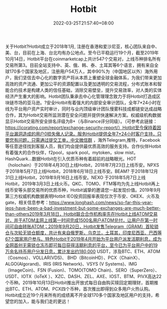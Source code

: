 ﻿---
weight: 
title: "Hotbit"
description: "Hotbit成立于2018年1月, 注册在香港和爱沙尼亚，核心团队来自中、美、台，目前在上海、台北均有办公地点"
date: 2022-03-25T21:57:40+08:00
lastmod: 2022-03-25T16:45:40+08:00
draft: false
authors: ["Metabd"]
featuredImage: "hotbit.webp"
link: ""
tags: ["交易所","Hotbit"]
categories: ["navigation"]
navigation: ["交易所"]
lightgallery: true
toc: true
pinned: false
recommend: false
recommend1: false
---
关于Hotbit?Hotbit成立于2018年1月, 注册在香港和爱沙尼亚，核心团队来自中、美、台，目前在上海、台北均有办公地点。至今已平稳运行19个月，截至2019年10月14日，Hotbit平台在coinmarketcap上共计547个交易对，上线币种排名所有交易所第3。目前全站支持中、英、俄、韩、泰、土耳其等6个语言，拥有来自全球170多个国家及地区，注册用户54万人，其中90%为（中国地区以外）海外用户，我们坚信去中心化的数字资产将从本质上重塑全球金融体系，为我们带来更加高效的资产流通、更加公平的资源配置以及更加透明的交易流程，分布式账本和智能合约技术是构建人类的信任基础，消除交易壁垒，提升交易效率，对人类的实体经济产生重大的影响。Hotbit团队秉承去中心化管理理念致力于将Hotbit打造成区块链市场的亚马逊。?安全Hotbit有着强大的内部安全审计团队，全年7*24小时在线为平台用户资产实时审计，同时与业内顶级审计团队慢雾科技成都链安达成战略合作，其为Hotbit交易所监测潜在安全问题并提供快速解决方案。权威级机构数据显示Hotbit交易所安全排名评级为B+（与Binance评分同级）。（可参考此链接：https://icorating.com/report/exchange-security-report/）Hotbit至今保持着因平台漏洞造成的用户0损失傲人记录。服务Hotbit提供全年7*24小时客户支持，只要您有问题，只需通过提交工单，中文微信群 ，海外Telegram,推特，Facebook等任意途径找到客服人员，我们均会提供最优质高效的服务支持。合作伙伴Hotbit有着强大的合作伙伴，f2pool，spark pool，mytoken，slow mist，HashQuark...数据Hotbit在引入优质币种有着超前的战略眼光。HOT（holochain）于2018年4月30日上线Hotbit，2018年7月23日上线币安。NPXS 于2018年5月7日上线Hotbit，2018年6月18日上线币安。BEAM? 于2018年12月31日上线Hotbit，2019年9月16日上线币安。NEXO 于2018年5月7日上线Hotbit，2019年3月3日上线火币。QKC、TOMO、FTM等均为先上线Hotbit再上线币安等头部交易所的优质币种，Hotbit诚挚的邀请您一起发现价值。2019年9月第三方权威机构数据表明Hotbit IEO投资回报率表现仅次于币安、OKEX、火币及gate，相关信息参考：https://www.longhash.com/news/so-far-this-year-ieos-have-been-a-bad-investment-but-some-exchanges-are-much-better-than-others2019年3月18日，Hotbit联合合作机构率先在Hotbit上线ATOM交易对，并于ATOM主网上线第一时间完成1500名用户ATOM兑付，让用户在第一时间可自由转账ATOM；2019年9月20日，Hotbit发售Telegram（GRAM）首轮锁仓与次轮无锁仓额度，共计有来自俄罗斯，乌克兰，土耳其，印度尼西亚、巴西等67个国家用户参与。特色Hotbit于2019年4月开始为平台用户派发活期利息，成为全网首创无需锁仓冻币即可每日获得活期利息的平台，至今已为平台用户中的19万余名持币用户分发日息，累计发出约180,000 USDT，涉及BTC、ETH、ATOM（Cosmos）、VOLLAR(VDS)、 BHD（BitcoinHD）、PCX（ChainX）、ALGO(Algorand)、IRIS (IRIS Network)、VSYS (V Systems)、IMG（ImageCoin)、FSN (Fusion)、TOMO(TOMO Chain)、SERO（SuperZero）、USDT、IOTX（IoTeX ）、XZC、DASH、ZEL、AXE、IOST、BTM、PIVX高达22个币种。2019年10月13日Hotbit推出开放式每日自由购买赎回定期理财，首期推出BTC、ETH、ATOM、PCX四个币种，首次推出即得到众多用户火热认购。Hotbit成立近19个月来所有的成绩离不开全球170多个国家及地区用户的支持，希望您的加入，能与我们走的更远！
